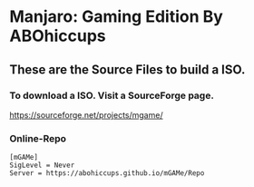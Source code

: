 # Manjaro: Gaming Edition By ABOhiccups
## These are the Source Files to build a ISO.
### To download a ISO. Visit a SourceForge page.
https://sourceforge.net/projects/mgame/
### Online-Repo
```
[mGAMe]
SigLevel = Never
Server = https://abohiccups.github.io/mGAMe/Repo
```
